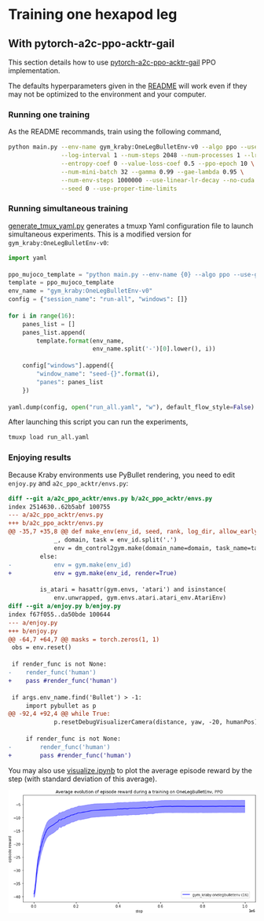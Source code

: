 # Training one hexapod leg

## With pytorch-a2c-ppo-acktr-gail

This section details how to use
[pytorch-a2c-ppo-acktr-gail](https://github.com/ikostrikov/pytorch-a2c-ppo-acktr-gail)
PPO implementation.

The defaults hyperparameters given in the
[README](https://github.com/ikostrikov/pytorch-a2c-ppo-acktr-gail/blob/master/README.md)
will work even if they may not be optimized to the environment and your computer. 

### Running one training

As the README recommands, train using the following command,

```bash
python main.py --env-name gym_kraby:OneLegBulletEnv-v0 --algo ppo --use-gae \
               --log-interval 1 --num-steps 2048 --num-processes 1 --lr 3e-4 \
               --entropy-coef 0 --value-loss-coef 0.5 --ppo-epoch 10 \
               --num-mini-batch 32 --gamma 0.99 --gae-lambda 0.95 \
               --num-env-steps 1000000 --use-linear-lr-decay --no-cuda \
               --seed 0 --use-proper-time-limits
```

### Running simultaneous training

[generate_tmux_yaml.py](https://github.com/ikostrikov/pytorch-a2c-ppo-acktr-gail/blob/master/generate_tmux_yaml.py)
generates a tmuxp Yaml configuration file to launch simultaneous experiments.
This is a modified version for `gym_kraby:OneLegBulletEnv-v0`:

```Python
import yaml

ppo_mujoco_template = "python main.py --env-name {0} --algo ppo --use-gae --log-interval 1 --num-steps 2048 --num-processes 1 --lr 3e-4 --entropy-coef 0 --value-loss-coef 0.5 --ppo-epoch 10 --num-mini-batch 32 --gamma 0.99 --gae-lambda 0.95 --num-env-steps 1000000 --use-linear-lr-decay --no-cuda --log-dir /tmp/gym/{1}/{1}-{2} --seed {2} --use-proper-time-limits"
template = ppo_mujoco_template
env_name = "gym_kraby:OneLegBulletEnv-v0"
config = {"session_name": "run-all", "windows": []}

for i in range(16):
    panes_list = []
    panes_list.append(
        template.format(env_name,
                        env_name.split('-')[0].lower(), i))

    config["windows"].append({
        "window_name": "seed-{}".format(i),
        "panes": panes_list
    })

yaml.dump(config, open("run_all.yaml", "w"), default_flow_style=False)
```

After launching this script you can run the experiments,

```bash
tmuxp load run_all.yaml
```

### Enjoying results

Because Kraby environments use PyBullet rendering, you need to edit `enjoy.py`
and `a2c_ppo_acktr/envs.py`:

```diff
diff --git a/a2c_ppo_acktr/envs.py b/a2c_ppo_acktr/envs.py
index 2514630..62b5abf 100755
--- a/a2c_ppo_acktr/envs.py
+++ b/a2c_ppo_acktr/envs.py
@@ -35,7 +35,8 @@ def make_env(env_id, seed, rank, log_dir, allow_early_resets):
             _, domain, task = env_id.split('.')
             env = dm_control2gym.make(domain_name=domain, task_name=task)
         else:
-            env = gym.make(env_id)
+            env = gym.make(env_id, render=True)
 
         is_atari = hasattr(gym.envs, 'atari') and isinstance(
             env.unwrapped, gym.envs.atari.atari_env.AtariEnv)
diff --git a/enjoy.py b/enjoy.py
index f67f055..da50bde 100644
--- a/enjoy.py
+++ b/enjoy.py
@@ -64,7 +64,7 @@ masks = torch.zeros(1, 1)
 obs = env.reset()
 
 if render_func is not None:
-    render_func('human')
+    pass #render_func('human')
 
 if args.env_name.find('Bullet') > -1:
     import pybullet as p
@@ -92,4 +92,4 @@ while True:
             p.resetDebugVisualizerCamera(distance, yaw, -20, humanPos)
 
     if render_func is not None:
-        render_func('human')
+        pass #render_func('human')
```

You may also use
[visualize.ipynb](https://github.com/ikostrikov/pytorch-a2c-ppo-acktr-gail/blob/master/visualize.ipynb)
to plot the average episode reward by the step (with standard deviation of this average).

![Training results](img/training_one_leg_pytorch-a2c-ppo-acktr-gail.png)
